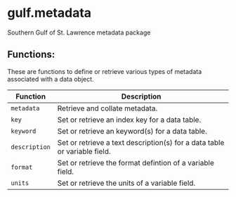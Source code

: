# gulf.metadata
Southern Gulf of St. Lawrence metadata package

## Functions:

These are functions to define or retrieve various types of metadata associated with a data object.

Function      | Description
------------- | ------------------------------------------------------------------------
`metadata`    | Retrieve and collate metadata.
`key`         | Set or retrieve an index key for a data table.
`keyword`     | Set or retrieve an keyword(s) for a data table.
`description` | Set or retrieve a text description(s) for a data table or variable field.
`format`      | Set or retrieve the format defintion of a variable field.
`units`       | Set or retrieve the units of a variable field.
